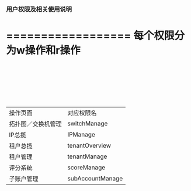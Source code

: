 ### 用户权限及相关使用说明
==================
每个权限分为w操作和r操作
==================
<table>
    <tr>
        <td>操作页面</td>
        <td>对应权限名</td>
    </tr>
    <br>
    <tr>
        <td>拓扑图／交换机管理</td>
        <td>switchManage</td>
    </tr>
    <br>
    <tr>
        <td>IP总揽</td>
        <td>IPManage</td>
    </tr>
    <br>
    <tr>
        <td>租户总揽</td>
        <td>tenantOverview</td>
    </tr>
    <br>
    <tr>
        <td>租户管理</td>
        <td>tenantManage</td>
    </tr>
    <br>
    <tr>
        <td>评分系统</td>
        <td>scoreManage</td>
    </tr>
    <br>
    <tr>
        <td>子账户管理</td>
        <td>subAccountManage</td>
    </tr>
</table>
